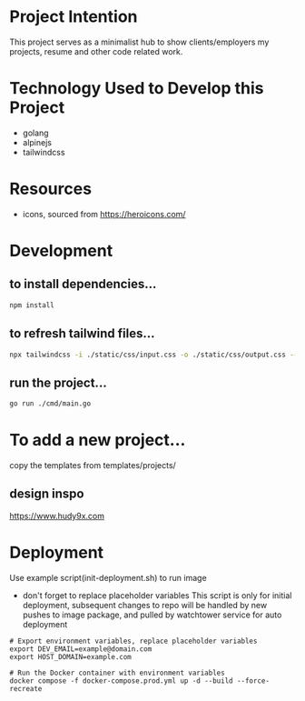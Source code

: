 # Project Intention
This project serves as a minimalist hub to show clients/employers my projects, resume and other code related work.

# Technology Used to Develop this Project
- golang
- alpinejs
- tailwindcss

<!-- # Application Architecture Overview -->

# Resources
- icons, sourced from https://heroicons.com/

# Development

## to install dependencies...
```bash
npm install
```

## to refresh tailwind files...
```bash
npx tailwindcss -i ./static/css/input.css -o ./static/css/output.css --watch
```

## run the project...
```bash
go run ./cmd/main.go
```

# To add a new project...
copy the templates from templates/projects/

## design inspo
https://www.hudy9x.com


# Deployment
Use example script(init-deployment.sh) to run image
* don't forget to replace placeholder variables
This script is only for initial deployment, subsequent changes to repo will be handled by
new pushes to image package, and pulled by watchtower service for auto deployment
```shell
# Export environment variables, replace placeholder variables
export DEV_EMAIL=example@domain.com
export HOST_DOMAIN=example.com

# Run the Docker container with environment variables
docker compose -f docker-compose.prod.yml up -d --build --force-recreate
```


